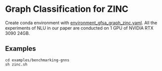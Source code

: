 # Graph Classification for ZINC

Create conda environment with [environment_gfsa_graph_zinc.yaml](./environment_gfsa_graph_zinc.yaml). All the experiments of NLU in our paper are conducted on 1 GPU of NVIDIA RTX 3090 24GB.


## Examples
```
cd examples/benchmarking-gnns
sh zinc.sh
```